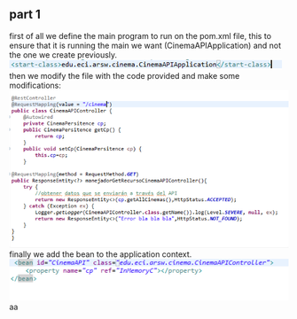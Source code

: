 ## part 1
first of all we define the main program to run on the pom.xml file, this to ensure that it is running the main we want
(CinemaAPIApplication) and not the one we create previously.
![](imagenes/linea.PNG)  
then we modify the file with the code provided and make some modifications:  
![](imagenes/code1.PNG)  
finally we add the bean to the application context.  
![](imagenes/bean1.PNG)  
aa
